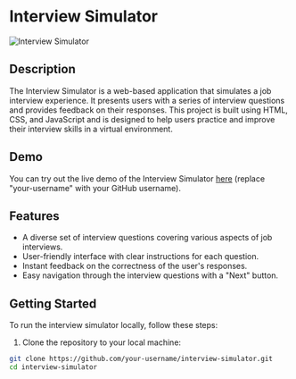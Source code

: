 # Interview Simulator

![Interview Simulator](screenshot.png)

## Description

The Interview Simulator is a web-based application that simulates a job interview experience. It presents users with a series of interview questions and provides feedback on their responses. This project is built using HTML, CSS, and JavaScript and is designed to help users practice and improve their interview skills in a virtual environment.

## Demo

You can try out the live demo of the Interview Simulator [here](https://your-username.github.io/interview-simulator) (replace "your-username" with your GitHub username).

## Features

- A diverse set of interview questions covering various aspects of job interviews.
- User-friendly interface with clear instructions for each question.
- Instant feedback on the correctness of the user's responses.
- Easy navigation through the interview questions with a "Next" button.

## Getting Started

To run the interview simulator locally, follow these steps:

1. Clone the repository to your local machine:

```bash
git clone https://github.com/your-username/interview-simulator.git
cd interview-simulator
